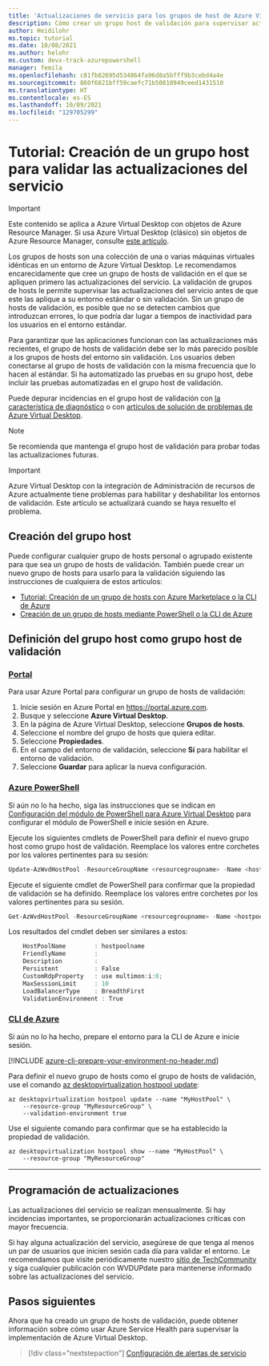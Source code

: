 ```yaml
---
title: 'Actualizaciones de servicio para los grupos de host de Azure Virtual Desktop: Azure'
description: Cómo crear un grupo host de validación para supervisar actualizaciones de servicio antes de implementar las actualizaciones en producción.
author: Heidilohr
ms.topic: tutorial
ms.date: 10/08/2021
ms.author: helohr
ms.custom: devx-track-azurepowershell
manager: femila
ms.openlocfilehash: c81fb82695d534864fa96d8a5bfff9b3cebd4a4e
ms.sourcegitcommit: 860f6821bff59caefc71b50810949ceed1431510
ms.translationtype: HT
ms.contentlocale: es-ES
ms.lasthandoff: 10/09/2021
ms.locfileid: "129705299"
---
```

# <a name="tutorial-create-a-host-pool-to-validate-service-updates"></a>Tutorial: Creación de un grupo host para validar las actualizaciones del servicio

>[!IMPORTANT]
>Este contenido se aplica a Azure Virtual Desktop con objetos de Azure Resource Manager. Si usa Azure Virtual Desktop (clásico) sin objetos de Azure Resource Manager, consulte [este artículo](./virtual-desktop-fall-2019/create-validation-host-pool-2019.md).

Los grupos de hosts son una colección de una o varias máquinas virtuales idénticas en un entorno de Azure Virtual Desktop. Le recomendamos encarecidamente que cree un grupo de hosts de validación en el que se apliquen primero las actualizaciones del servicio. La validación de grupos de hosts le permite supervisar las actualizaciones del servicio antes de que este las aplique a su entorno estándar o sin validación. Sin un grupo de hosts de validación, es posible que no se detecten cambios que introduzcan errores, lo que podría dar lugar a tiempos de inactividad para los usuarios en el entorno estándar.

Para garantizar que las aplicaciones funcionan con las actualizaciones más recientes, el grupo de hosts de validación debe ser lo más parecido posible a los grupos de hosts del entorno sin validación. Los usuarios deben conectarse al grupo de hosts de validación con la misma frecuencia que lo hacen al estándar. Si ha automatizado las pruebas en su grupo host, debe incluir las pruebas automatizadas en el grupo host de validación.

Puede depurar incidencias en el grupo host de validación con [la característica de diagnóstico](diagnostics-role-service.md) o con [artículos de solución de problemas de Azure Virtual Desktop](troubleshoot-set-up-overview.md).

>[!NOTE]
> Se recomienda que mantenga el grupo host de validación para probar todas las actualizaciones futuras.

>[!IMPORTANT]
>Azure Virtual Desktop con la integración de Administración de recursos de Azure actualmente tiene problemas para habilitar y deshabilitar los entornos de validación. Este artículo se actualizará cuando se haya resuelto el problema.

## <a name="create-your-host-pool"></a>Creación del grupo host

Puede configurar cualquier grupo de hosts personal o agrupado existente para que sea un grupo de hosts de validación. También puede crear un nuevo grupo de hosts para usarlo para la validación siguiendo las instrucciones de cualquiera de estos artículos:
- [Tutorial: Creación de un grupo de hosts con Azure Marketplace o la CLI de Azure](create-host-pools-azure-marketplace.md)
- [Creación de un grupo de hosts mediante PowerShell o la CLI de Azure](create-host-pools-powershell.md)

## <a name="define-your-host-pool-as-a-validation-host-pool"></a>Definición del grupo host como grupo host de validación

### <a name="portal"></a>[Portal](#tab/azure-portal)

Para usar Azure Portal para configurar un grupo de hosts de validación:

1. Inicie sesión en Azure Portal en <https://portal.azure.com>.
2. Busque y seleccione **Azure Virtual Desktop**.
3. En la página de Azure Virtual Desktop, seleccione **Grupos de hosts**.
4. Seleccione el nombre del grupo de hosts que quiera editar.
5. Seleccione **Propiedades**.
6. En el campo del entorno de validación, seleccione **Sí** para habilitar el entorno de validación.
7. Seleccione **Guardar** para aplicar la nueva configuración.

### <a name="azure-powershell"></a>[Azure PowerShell](#tab/azure-powershell)

Si aún no lo ha hecho, siga las instrucciones que se indican en [Configuración del módulo de PowerShell para Azure Virtual Desktop](powershell-module.md) para configurar el módulo de PowerShell e inicie sesión en Azure.

Ejecute los siguientes cmdlets de PowerShell para definir el nuevo grupo host como grupo host de validación. Reemplace los valores entre corchetes por los valores pertinentes para su sesión:

```powershell
Update-AzWvdHostPool -ResourceGroupName <resourcegroupname> -Name <hostpoolname> -ValidationEnvironment:$true
```

Ejecute el siguiente cmdlet de PowerShell para confirmar que la propiedad de validación se ha definido. Reemplace los valores entre corchetes por los valores pertinentes para su sesión.

```powershell
Get-AzWvdHostPool -ResourceGroupName <resourcegroupname> -Name <hostpoolname> | Format-List
```

Los resultados del cmdlet deben ser similares a estos:

```powershell
    HostPoolName        : hostpoolname
    FriendlyName        :
    Description         :
    Persistent          : False
    CustomRdpProperty   : use multimon:i:0;
    MaxSessionLimit     : 10
    LoadBalancerType    : BreadthFirst
    ValidationEnvironment : True
```

### <a name="azure-cli"></a>[CLI de Azure](#tab/azure-cli)

Si aún no lo ha hecho, prepare el entorno para la CLI de Azure e inicie sesión.

[!INCLUDE [azure-cli-prepare-your-environment-no-header.md](../../includes/azure-cli-prepare-your-environment-no-header.md)]

Para definir el nuevo grupo de hosts como el grupo de hosts de validación, use el comando [az desktopvirtualization hostpool update](/cli/azure/desktopvirtualization#az_desktopvirtualization_hostpool_update):

```azurecli
az desktopvirtualization hostpool update --name "MyHostPool" \
    --resource-group "MyResourceGroup" \
    --validation-environment true
```

Use el siguiente comando para confirmar que se ha establecido la propiedad de validación.

```azurecli
az desktopvirtualization hostpool show --name "MyHostPool" \
    --resource-group "MyResourceGroup" 
```
---

## <a name="update-schedule"></a>Programación de actualizaciones

Las actualizaciones del servicio se realizan mensualmente. Si hay incidencias importantes, se proporcionarán actualizaciones críticas con mayor frecuencia.

Si hay alguna actualización del servicio, asegúrese de que tenga al menos un par de usuarios que inicien sesión cada día para validar el entorno. Le recomendamos que visite periódicamente nuestro [sitio de TechCommunity](https://techcommunity.microsoft.com/t5/forums/searchpage/tab/message?filter=location&q=wvdupdate&location=forum-board:WindowsVirtualDesktop&sort_by=-topicPostDate&collapse_discussion=true) y siga cualquier publicación con WVDUPdate para mantenerse informado sobre las actualizaciones del servicio.

## <a name="next-steps"></a>Pasos siguientes

Ahora que ha creado un grupo de hosts de validación, puede obtener información sobre cómo usar Azure Service Health para supervisar la implementación de Azure Virtual Desktop.

> [!div class="nextstepaction"]
> [Configuración de alertas de servicio](./set-up-service-alerts.md)
